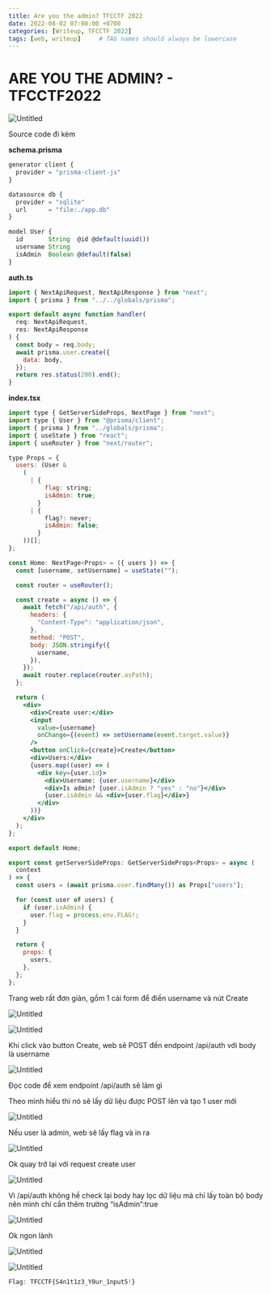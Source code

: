 ```yaml
---
title: Are you the admin? TFCCTF 2022
date: 2022-08-02 07:00:00 +0700
categories: [Writeup, TFCCTF 2022]
tags: [web, writeup]     # TAG names should always be lowercase
---
```


# ARE YOU THE ADMIN? - TFCCTF2022

![Untitled](/assets/img/AREYOUTHEADMIN/Untitled.png)

Source code đi kèm

**schema.prisma**

```jsx
generator client {
  provider = "prisma-client-js"
}

datasource db {
  provider = "sqlite"
  url      = "file:./app.db"
}

model User {
  id       String  @id @default(uuid())
  username String
  isAdmin  Boolean @default(false)
}
```

**auth.ts**

```jsx
import { NextApiRequest, NextApiResponse } from "next";
import { prisma } from "../../globals/prisma";

export default async function handler(
  req: NextApiRequest,
  res: NextApiResponse
) {
  const body = req.body;
  await prisma.user.create({
    data: body,
  });
  return res.status(200).end();
}
```

**index.tsx**

```jsx
import type { GetServerSideProps, NextPage } from "next";
import type { User } from "@prisma/client";
import { prisma } from "../globals/prisma";
import { useState } from "react";
import { useRouter } from "next/router";

type Props = {
  users: (User &
    (
      | {
          flag: string;
          isAdmin: true;
        }
      | {
          flag?: never;
          isAdmin: false;
        }
    ))[];
};

const Home: NextPage<Props> = ({ users }) => {
  const [username, setUsername] = useState("");

  const router = useRouter();

  const create = async () => {
    await fetch("/api/auth", {
      headers: {
        "Content-Type": "application/json",
      },
      method: "POST",
      body: JSON.stringify({
        username,
      }),
    });
    await router.replace(router.asPath);
  };

  return (
    <div>
      <div>Create user:</div>
      <input
        value={username}
        onChange={(event) => setUsername(event.target.value)}
      />
      <button onClick={create}>Create</button>
      <div>Users:</div>
      {users.map((user) => (
        <div key={user.id}>
          <div>Username: {user.username}</div>
          <div>Is admin? {user.isAdmin ? "yes" : "no"}</div>
          {user.isAdmin && <div>{user.flag}</div>}
        </div>
      ))}
    </div>
  );
};

export default Home;

export const getServerSideProps: GetServerSideProps<Props> = async (
  context
) => {
  const users = (await prisma.user.findMany()) as Props["users"];

  for (const user of users) {
    if (user.isAdmin) {
      user.flag = process.env.FLAG!;
    }
  }

  return {
    props: {
      users,
    },
  };
};
```

Trang web rất đơn giản, gồm 1 cái form để điền username và nút Create

![Untitled](/assets/img/AREYOUTHEADMIN/Untitled%201.png)

![Untitled](/assets/img/AREYOUTHEADMIN/Untitled%202.png)

Khi click vào button Create, web sẽ POST đến endpoint /api/auth với body là username

![Untitled](/assets/img/AREYOUTHEADMIN/Untitled%203.png)

Đọc code để xem endpoint /api/auth sẽ làm gì

Theo mình hiểu thì nó sẽ lấy dữ liệu được POST lên và tạo 1 user mới

![Untitled](/assets/img/AREYOUTHEADMIN/Untitled%204.png)

Nếu user là admin, web sẽ lấy flag và in ra 

![Untitled](/assets/img/AREYOUTHEADMIN/Untitled%205.png)

Ok quay trở lại với request create user

![Untitled](/assets/img/AREYOUTHEADMIN/Untitled%206.png)

Vì /api/auth không hề check lại body hay lọc dữ liệu mà chỉ lấy toàn bộ body nên mình chỉ cần thêm trường “isAdmin”:true

![Untitled](/assets/img/AREYOUTHEADMIN/Untitled%207.png)

Ok ngon lành

![Untitled](/assets/img/AREYOUTHEADMIN/Untitled%208.png)

![Untitled](/assets/img/AREYOUTHEADMIN/Untitled%209.png)

```jsx
Flag: TFCCTF{S4n1t1z3_Y0ur_1nput5!}
```